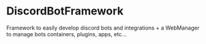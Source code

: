 # DiscordBotFramework
Framework to easily develop discord bots and integrations + a WebManager to manage bots containers, plugins, apps, etc...
